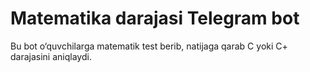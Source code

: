 # Matematika darajasi Telegram bot
Bu bot o‘quvchilarga matematik test berib, natijaga qarab C yoki C+ darajasini aniqlaydi.
